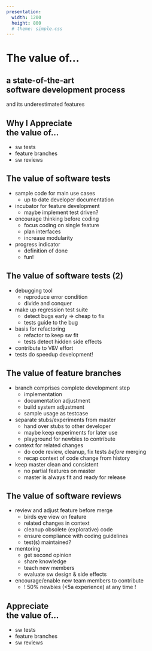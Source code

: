 ```yaml
---
presentation:
  width: 1200
  height: 800
  # theme: simple.css
---
```


<!-- slide -->
# The value of...

## a state-of-the-art<br> software development process

and its underestimated features

<!-- slide -->
## Why I Appreciate<br> the value of...

- sw tests
- feature branches
- sw reviews

<!-- slide -->
## The value of software tests

- sample code for main use cases
  - up to date developer documentation
- incubator for feature development
  - maybe implement test driven?
- encourage thinking before coding
  - focus coding on single feature
  - plan interfaces
  - increase modularity
- progress indicator
  - definition of done
  - fun!

<!-- slide vertical=true -->
## The value of software tests (2)

- debugging tool
  - reproduce error condition
  - divide and conquer
- make up regression test suite
  - detect bugs early => cheap to fix
  - tests guide to the bug
- basis for refactoring
  - refactor to keep sw fit
  - tests detect hidden side effects
- contribute to V&V effort
- tests do speedup development!

<!-- slide -->
## The value of feature branches

- branch comprises complete development step
  - implementation
  - documentation adjustment
  - build system adjustment
  - sample usage as testcase
- separate stubs/experiments from master
  - hand over stubs to other developer
  - maybe keep experiments for later use
  - playground for newbies to contribute
- context for related changes
  - do code review, cleanup, fix tests *before* merging
  - recap context of code change from history
- keep master clean and consistent
  - no partial features on master
  - master is always fit and ready for release

<!-- ![feature branch](img/feature-branches.png) -->

<!-- slide -->
## The value of software reviews

- review and adjust feature before merge
  - birds eye view on feature
  - related changes in context
  - cleanup obsolete (explorative) code
  - ensure compliance with coding guidelines
  - test(s) maintained?
- mentoring
  - get second opinion
  - share knowledge
  - teach new members
  - evaluate sw design & side effects
- encourage/enable new team members to contribute
  - ! 50% newbies (<5a experience) at any time !

<!-- slide -->
## Appreciate<br> the value of...

- sw tests
- feature branches
- sw reviews
